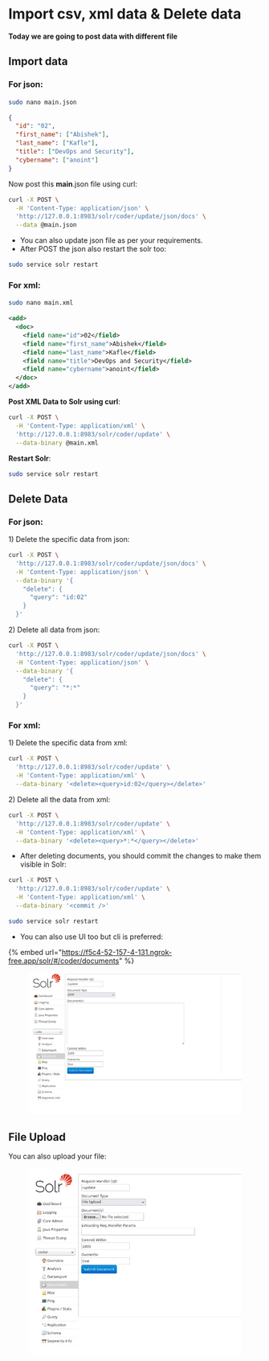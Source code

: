 # Import csv, xml data & Delete data

**Today we are going to post data with different file**&#x20;

## Import data

### For json:&#x20;

```bash
sudo nano main.json
```

```json
{
  "id": "02",
  "first_name": ["Abishek"],
  "last_name": ["Kafle"],
  "title": ["DevOps and Security"],
  "cybername": ["anoint"]
}

```

Now post this **main**.json file using curl:

```bash
curl -X POST \
  -H 'Content-Type: application/json' \
  'http://127.0.0.1:8983/solr/coder/update/json/docs' \
  --data @main.json

```

* You can also update json file as per your requirements.
* After POST the json also restart the solr too:&#x20;

```bash
sudo service solr restart
```

### For xml:

```bash
sudo nano main.xml
```

```xml
<add>
  <doc>
    <field name="id">02</field>
    <field name="first_name">Abishek</field>
    <field name="last_name">Kafle</field>
    <field name="title">DevOps and Security</field>
    <field name="cybername">anoint</field>
  </doc>
</add>

```

**Post XML Data to Solr using curl**:

```bash
curl -X POST \
  -H 'Content-Type: application/xml' \
  'http://127.0.0.1:8983/solr/coder/update' \
  --data-binary @main.xml
```

**Restart Solr**:

```bash
sudo service solr restart
```

## Delete Data

### For json:&#x20;

1\) Delete the specific data from json:&#x20;

```bash
curl -X POST \
  'http://127.0.0.1:8983/solr/coder/update/json/docs' \
  -H 'Content-Type: application/json' \
  --data-binary '{
    "delete": {
      "query": "id:02"
    }
  }'

```

2\) Delete all data from json:&#x20;

```bash
curl -X POST \
  'http://127.0.0.1:8983/solr/coder/update/json/docs' \
  -H 'Content-Type: application/json' \
  --data-binary '{
    "delete": {
      "query": "*:*"
    }
  }'

```



### For xml:&#x20;

1\) Delete the specific data from xml:&#x20;

```bash
curl -X POST \
  'http://127.0.0.1:8983/solr/coder/update' \
  -H 'Content-Type: application/xml' \
  --data-binary '<delete><query>id:02</query></delete>'
```

2\) Delete all the data from xml:&#x20;

```bash
curl -X POST \
  'http://127.0.0.1:8983/solr/coder/update' \
  -H 'Content-Type: application/xml' \
  --data-binary '<delete><query>*:*</query></delete>'

```

* After deleting documents, you should commit the changes to make them visible in Solr:

```bash
curl -X POST \
  'http://127.0.0.1:8983/solr/coder/update' \
  -H 'Content-Type: application/xml' \
  --data-binary '<commit />'
```

```bash
sudo service solr restart
```

* You can also use UI too but cli is preferred:&#x20;

{% embed url="https://f5c4-52-157-4-131.ngrok-free.app/solr/#/coder/documents" %}

<div align="left"><figure><img src="../.gitbook/assets/image (107).png" alt=""><figcaption></figcaption></figure></div>

## File Upload

You can also upload your file:&#x20;

<figure><img src="../.gitbook/assets/image (108).png" alt=""><figcaption></figcaption></figure>
